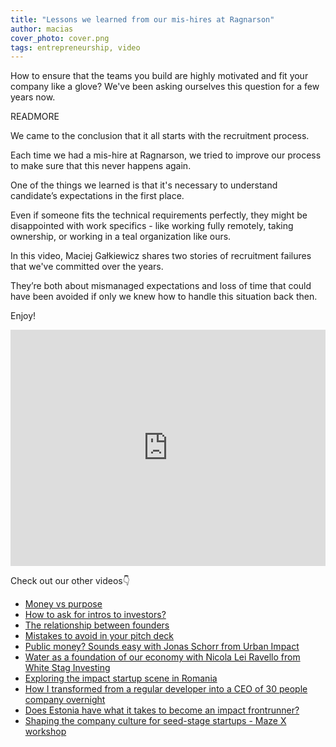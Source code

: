 ```yaml
---
title: "Lessons we learned from our mis-hires at Ragnarson"
author: macias
cover_photo: cover.png
tags: entrepreneurship, video
---
```

How to ensure that the teams you build are highly motivated and fit your company like a glove?
We've been asking ourselves this question for a few years now.

READMORE

We came to the conclusion that it all starts with the recruitment process.

Each time we had a mis-hire at Ragnarson, we tried to improve our process to make sure that this never happens again.

One of the things we learned is that it's necessary to understand candidate’s expectations in the first place.

Even if someone fits the technical requirements perfectly, they might be disappointed with work specifics - like working fully remotely, taking ownership, or working in a teal organization like ours.

In this video, Maciej Gałkiewicz shares two stories of recruitment failures that we've committed over the years.

They’re both about mismanaged expectations and loss of time that could have been avoided if only we knew how to handle this situation back then.

Enjoy!

<iframe width="100%" height="378" src="https://www.youtube.com/embed/iPV3rokPgGk" title="YouTube video player" frameborder="0" allow="accelerometer; autoplay; clipboard-write; encrypted-media; gyroscope; picture-in-picture" allowfullscreen></iframe>


Check out our other videos👇

* [Money vs purpose](https://youtu.be/RoYjXkKpci0)  
* [How to ask for intros to investors?](https://youtu.be/Wzmwwi51XN4)
* [The relationship between founders](https://youtu.be/w0bft9bNrg0)
* [Mistakes to avoid in your pitch deck](https://youtu.be/LWmBceXCnTE)
* [Public money? Sounds easy with Jonas Schorr from Urban Impact](https://www.youtube.com/watch?v=UXN5QES0lbA)
* [Water as a foundation of our economy with Nicola Lei Ravello from White Stag Investing](https://www.youtube.com/watch?v=pESX_jIALs0)
* [Exploring the impact startup scene in Romania](https://youtu.be/ALKRm-AE7ns)
* [How I transformed from a regular developer into a CEO of 30 people company overnight](https://youtu.be/pmztpgrrvic)
* [Does Estonia have what it takes to become an impact frontrunner?](https://youtu.be/cU3lTYc-v5I)
* [Shaping the company culture for seed-stage startups - Maze X workshop](https://youtu.be/-E-gIS7V0Gg)
